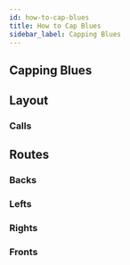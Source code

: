 ```yaml
---
id: how-to-cap-blues
title: How to Cap Blues
sidebar_label: Capping Blues
---
```

## Capping Blues
## Layout
### Calls
## Routes
### Backs
### Lefts
### Rights
### Fronts

